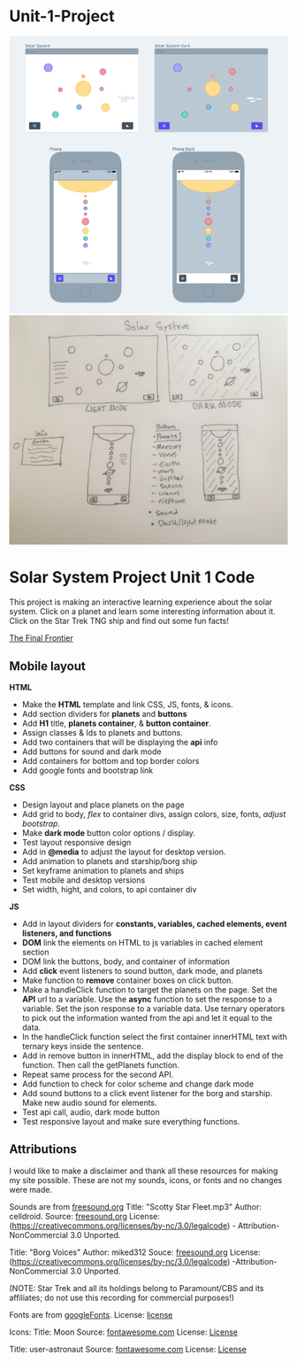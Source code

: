 # Unit-1-Project
![Wireframe](css/Wireframe-solarsystem.png)
![wireframDrawing](css/wireframe.jpg)



# Solar System Project Unit 1 Code 
This project is making an interactive learning experience about the solar system. Click on a planet and learn some interesting information about it. Click on the Star Trek TNG ship and find out some fun facts! 

[The Final Frontier](http://space-nerdy.surge.sh/)

## Mobile layout 

**HTML**
* Make the **HTML** template and link CSS, JS, fonts, & icons.
* Add section dividers for **planets** and **buttons**
* Add **H1** title, **planets container**, & **button container**.
* Assign classes & Ids to planets and buttons.
* Add two containers that will be displaying the **api** info
* Add buttons for sound and dark mode 
* Add containers for bottom and top border colors
* Add google fonts and bootstrap link 

**CSS** 
* Design layout and place planets on the page
* Add grid to body, _flex_ to container divs, assign colors, size, fonts, _adjust bootstrap_.
* Make **dark mode** button color options / display.
* Test layout responsive design 
* Add in **@media** to adjust the layout for desktop version.
* Add animation to planets and starship/borg ship
* Set keyframe animation to planets and ships
* Test mobile and desktop versions
* Set width, hight, and colors, to api container div

**JS**
* Add in layout dividers for **constants, variables, cached elements, event listeners, and functions** 
* **DOM** link the elements on HTML to js variables in cached element section 
* DOM link the buttons, body, and container of information 
* Add **click** event listeners to sound button, dark mode, and planets
* Make function to **remove** container boxes on click button.
* Make a handleClick function to target the planets on the page. Set the **API** url to a variable. Use the **async** function to set the response to a variable. Set the json response to a variable data. Use ternary operators to pick out the information wanted from the api and let it equal to the data. 
* In the handleClick function select the first container innerHTML text with ternary keys inside the sentence. 
* Add in remove button in innerHTML, add the display block to end of the function. Then call the getPlanets function. 
* Repeat same process for the second API. 
* Add function to check for color scheme and change dark mode
* Add sound buttons to a click event listener for the borg and starship. Make new audio sound for elements. 
* Test api call, audio, dark mode button 
* Test responsive layout and make sure everything functions.


## Attributions ##
I would like to make a disclaimer and thank all these resources for making my site possible. These are not my sounds, icons, or fonts and no changes were made. 

Sounds are from [freesound.org](https://freesound.org/)
Title: "Scotty Star Fleet.mp3"
Author: celldroid.
Source: [freesound.org](https://freesound.org/people/celldroid/sounds/134942/)
License: (https://creativecommons.org/licenses/by-nc/3.0/legalcode) - Attribution-NonCommercial 3.0 Unported.

Title: "Borg Voices"
Author: miked312
Souce: [freesound.org](https://freesound.org/people/miked312/sounds/243601/)
License: (https://creativecommons.org/licenses/by-nc/3.0/legalcode) -Attribution-NonCommercial 3.0 Unported.

(NOTE: Star Trek and all its holdings belong to Paramount/CBS and its affiliates; do not use this recording for commercial purposes!)

Fonts are from [googleFonts](https://fonts.google.com/specimen/Poiret+One?query=poire).
License: [license](https://scripts.sil.org/cms/scripts/page.php?site_id=nrsi&id=OFL)

Icons:
Title: Moon
Source: [fontawesome.com](https://fontawesome.com/icons/moon?style=solid)
License: [License](https://fontawesome.com/license#what-the-customer-may-do)

Title: user-astronaut 
Source: [fontawesome.com](https://fontawesome.com/icons/user-astronaut?style=solid)
License: [License](https://fontawesome.com/license#what-the-customer-may-do)
